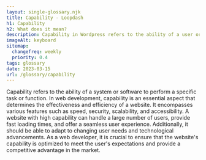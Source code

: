 ```yaml
--- 
layout: single-glossary.njk
title: Capability - Loopdash
h1: Capability
h2: What does it mean?
description: Capability in Wordpress refers to the ability of a user or role to perform specific actions or access certain features within the platform.
imageAlt: keyboard
sitemap:
  changefreq: weekly
  priority: 0.4
tags: glossary
date: 2023-03-15
url: /glossary/capability
---
```


Capability refers to the ability of a system or software to perform a specific task or function. In web development, capability is an essential aspect that determines the effectiveness and efficiency of a website. It encompasses various features such as speed, security, scalability, and accessibility. A website with high capability can handle a large number of users, provide fast loading times, and offer a seamless user experience. Additionally, it should be able to adapt to changing user needs and technological advancements. As a web developer, it is crucial to ensure that the website's capability is optimized to meet the user's expectations and provide a competitive advantage in the market.
